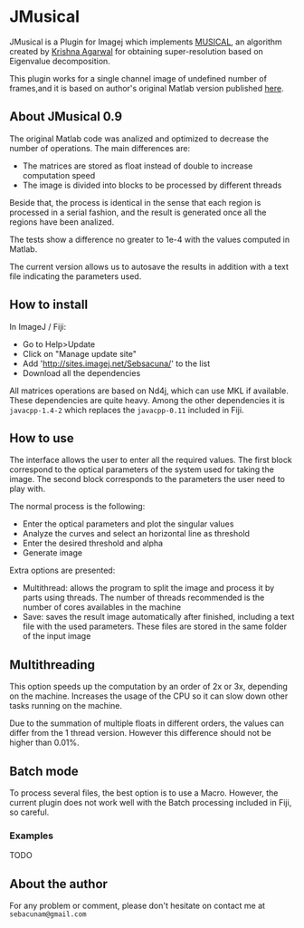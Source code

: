 # JMusical

JMusical is a Plugin for Imagej which implements [MUSICAL](https://arxiv.org/abs/1611.09086), an algorithm
created by [Krishna Agarwal](https://sites.google.com/site/uthkrishth) for obtaining super-resolution
based on Eigenvalue decomposition.

This plugin works for a single channel image of undefined number of frames,and it is based on author's original Matlab 
version published [here](https://drive.google.com/file/u/1/d/0B03nGjisITftNGxzeE5feFp1OXM/view?usp=sharing).

## About JMusical 0.9

The original Matlab code was analized and optimized to decrease the number of operations. The 
main differences are:

- The matrices are stored as float instead of double to increase computation speed
- The image is divided into blocks to be processed by different threads

Beside that, the process is identical in the sense that each region is processed in a
serial fashion, and the result is generated once all the regions have been analized.

The tests show a difference no greater to 1e-4 with the values computed in Matlab.

The current version allows us to autosave the results in addition with a text file
indicating the parameters used.

## How to install

In ImageJ / Fiji:

- Go to Help>Update
- Click on "Manage update site"
- Add 'http://sites.imagej.net/Sebsacuna/' to the list
- Download all the dependencies

All matrices operations are based on Nd4j, which can use MKL if available. These dependencies are quite heavy.
Among the other dependencies it is `javacpp-1.4-2` which replaces the `javacpp-0.11` included in Fiji.

## How to use 

The interface allows the user to enter all the required values. The first block
correspond to the optical parameters of the system used for taking the image. The
second block corresponds to the parameters the user need to play with.

The normal process is the following:

- Enter the optical parameters and plot the singular values
- Analyze the curves and select an horizontal line as threshold
- Enter the desired threshold and alpha
- Generate image

Extra options are presented:

- Multithread: allows the program to split the image and process it by parts using
threads. The number of threads recommended is the number of cores availables in the 
machine
- Save: saves the result image automatically after finished, including a text file
with the used parameters. These files are stored in the same folder of the input
image

## Multithreading

This option speeds up the computation by an order of 2x or 3x, depending on the machine.
Increases the usage of the CPU so it can slow down other tasks running on the machine.

Due to the summation of multiple floats in different orders, the values can 
differ from the 1 thread version. However this difference should not be higher than 
0.01\%.

## Batch mode

To process several files, the best option is to use a Macro. However, the current plugin 
does not work well with the Batch processing included in Fiji, so careful.

### Examples

TODO

## About the author

For any problem or comment, please don't hesitate on contact me at `sebacunam@gmail.com`


